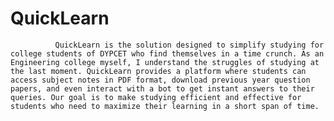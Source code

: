# QuickLearn

              QuickLearn is the solution designed to simplify studying for college students of DYPCET who find themselves in a time crunch. As an Engineering college myself, I understand the struggles of studying at the last moment. QuickLearn provides a platform where students can access subject notes in PDF format, download previous year question papers, and even interact with a bot to get instant answers to their queries. Our goal is to make studying efficient and effective for students who need to maximize their learning in a short span of time.
